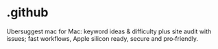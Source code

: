 # .github
Ubersuggest mac for Mac: keyword ideas &amp; difficulty plus site audit with issues; fast workflows, Apple silicon ready, secure and pro‑friendly.
